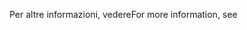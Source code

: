 <span data-ttu-id="5113c-101">Per altre informazioni, vedere</span><span class="sxs-lookup"><span data-stu-id="5113c-101">For more information, see</span></span>